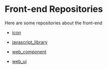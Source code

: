 # Front-end Repositories
Here are some repositories about the front-end

* [icon][frontend_icon_uri]

* [javascript_library][frontend_javascript_library_uri]

* [web_component][frontend_web_component_uri]

* [web_ui][frontend_web_ui_uri]


[frontend_icon_uri]:               icon.md
[frontend_javascript_library_uri]: javascript_library.md
[frontend_web_component_uri]:      web_component.md
[frontend_web_ui_uri]:             web_ui.md
